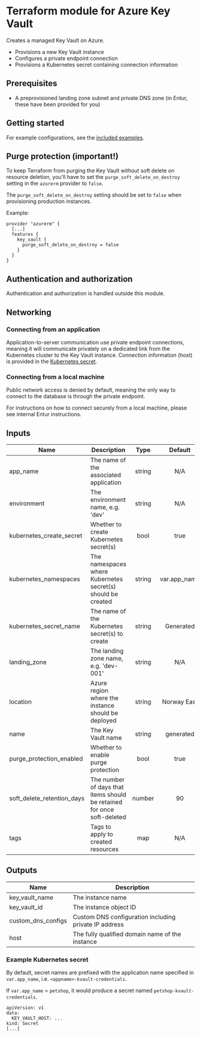 # Terraform module for Azure Key Vault

Creates a managed Key Vault on Azure.

* Provisions a new Key Vault instance
* Configures a private endpoint connection
* Provisions a Kubernetes secret containing connection information

## Prerequisites
* A preprovisioned landing zone subnet and private DNS zone (in Entur, these have been provided for you)

## Getting started
For example configurations, see the [included examples](examples/).

## Purge protection (important!)
To keep Terraform from purging the Key Vault without soft delete on resource deletion, you'll have to set the `purge_soft_delete_on_destroy` setting in the `azurerm` provider to `false`.

The `purge_soft_delete_on_destroy` setting should be set to `false` when provisioning production instances.

Example:

```
provider "azurerm" {
  [...]
  features {
    key_vault {
      purge_soft_delete_on_destroy = false
    }
  }
}
```

## Authentication and authorization
Authentication and authorization is handled outside this module.

## Networking
### Connecting from an application
Application-to-server communication use private endpoint connections, meaning it will communicate privately on a dedicated link from the Kubernetes cluster to the Key Vault instance. Connection information (host) is provided in the [Kubernetes secret](#example-kubernetes-secret). 

### Connecting from a local machine
Public network access is denied by default, meaning the only way to connect to the database is through the private endpoint.

For instructions on how to connect securely from a local machine, please see internal Entur instructions.

## Inputs

| Name | Description | Type | Default | Required |
|------|-------------|:----:|:-----:|:-----:|
| app_name | The name of the associated application | string | N/A | yes |
| environment | The environment name, e.g. 'dev' | string | N/A | yes |
| kubernetes_create_secret | Whether to create Kubernetes secret(s) | bool | true | no |
| kubernetes_namespaces | The namespaces where Kubernetes secret(s) should be created | string | var.app_name | no |
| kubernetes_secret_name | The name of the Kubernetes secret(s) to create | string | Generated | no |
| landing_zone | The landing zone name, e.g. 'dev-001' | string | N/A | yes |
| location | Azure region where the instance should be deployed | string | Norway East | no |
| name | The Key Vault name | string | generated | no |
| purge_protection_enabled | Whether to enable purge protection | bool | true | no |
| soft_delete_retention_days | The number of days that items should be retained for once soft-deleted | number | 90 | no |
| tags | Tags to apply to created resources | map | N/A | yes |

## Outputs

| Name | Description |
|------|-------------|
| key_vault_name | The instance name |
| key_vault_id | The instance object ID |
| custom_dns_configs | Custom DNS configuration including private IP address |
| host | The fully qualified domain name of the instance |

### Example Kubernetes secret
By default, secret names are prefixed with the application name specified in `var.app_name`, i.e. `<appname>-kvault-credentials`. 

If `var.app_name` = `petshop`, it would produce a secret named `petshop-kvault-credentials`.
```
apiVersion: v1
data:
  KEY_VAULT_HOST: ...
kind: Secret
[...]
```
